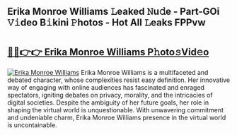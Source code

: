 ## Erika Monroe Williams 𝙻eaked 𝙽u𝚍e - Part-GOi 𝚅𝚒deo B𝚒kini 𝙿hotos - Hot All 𝙻eaks FPPvw

# <h2><a href="http://ld02rtp.urlbe.top/?page=Erika+Monroe+Williams">🔗🔗👉👉 Erika Monroe Williams P𝚑oto𝚜Vid𝚎o</a></h2>

[![Erika Monroe Williams](https://i.imgur.com/eBuTRDB.gif)](http://ld02rtp.urlbe.top/?page=Erika+Monroe+Williams)
Erika Monroe Williams is a multifaceted and debated character, whose complexities resist easy definition. Her innovative way of engaging with online audiences has fascinated and enraged spectators, igniting debates on privacy, morality, and the intricacies of digital societies. Despite the ambiguity of her future goals, her role in shaping the virtual world is unquestionable. With unwavering commitment and undeniable charm, Erika Monroe Williams presence in the virtual world is uncontainable.
